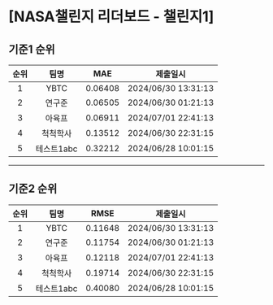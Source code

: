 # [NASA챌린지 리더보드 - 챌린지1]
## 기준1 순위
| 순위 | 팀명 | MAE | 제출일시 |
|:----:|:----:|:-----:|:----:|
| 1 | YBTC | 0.06408 | 2024/06/30 13:31:13 |
| 2 | 연구준 | 0.06505 | 2024/06/30 01:21:13 |
| 3 | 아육프 | 0.06911 | 2024/07/01 22:41:13 |
| 4 | 척척학사 | 0.13512 | 2024/06/30 22:31:15 |
| 5 | 테스트1abc | 0.32212 | 2024/06/28 10:01:15 |
___
## 기준2 순위
| 순위 | 팀명 | RMSE | 제출일시 |
|:----:|:----:|:-----:|:----:|
| 1 | YBTC | 0.11648 | 2024/06/30 13:31:13 |
| 2 | 연구준 | 0.11754 | 2024/06/30 01:21:13 |
| 3 | 아육프 | 0.12118 | 2024/07/01 22:41:13 |
| 4 | 척척학사 | 0.19714 | 2024/06/30 22:31:15 |
| 5 | 테스트1abc | 0.40080 | 2024/06/28 10:01:15 |

